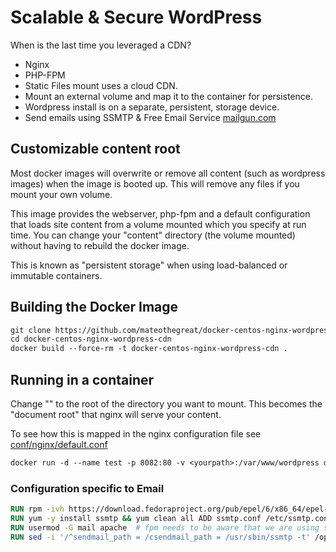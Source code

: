 # Scalable & Secure WordPress
When is the last time you leveraged a CDN?

- Nginx
- PHP-FPM
- Static Files mount uses a cloud CDN.
- Mount an external volume and map it to the container for persistence.
- Wordpress install is on a separate, persistent, storage device.
- Send emails using SSMTP & Free Email Service [mailgun.com](https://mailgun.com)

## Customizable content root
Most docker images will overwrite or remove all content (such as wordpress images) when
the image is booted up. This will remove any files if you mount your own volume.

This image provides the webserver, php-fpm and a default configuration that loads 
site content from a volume mounted which you specify at run time. You can change
your "content" directory (the volume mounted) without having to rebuild the docker
image.

This is known as "persistent storage" when using load-balanced or immutable containers.

## Building the Docker Image

```dockerfile
git clone https://github.com/mateothegreat/docker-centos-nginx-wordpress-cdn.git
cd docker-centos-nginx-wordpress-cdn
docker build --force-rm -t docker-centos-nginx-wordpress-cdn .
```

## Running in a container

Change "<yourpath>" to the root of the directory you want to mount. This becomes the "document root"
that nginx will serve your content.

To see how this is mapped in the nginx configuration file see [conf/nginx/default.conf](conf/nginx/default.conf)

```dockerfile
docker run -d --name test -p 8082:80 -v <yourpath>:/var/www/wordpress docker-centos-nginx-wordpress-cdn
```

### Configuration specific to Email
 
```dockerfile
RUN rpm -ivh https://download.fedoraproject.org/pub/epel/6/x86_64/epel-release-6-8.noarch.rpm 
RUN yum -y install ssmtp && yum clean all ADD ssmtp.conf /etc/ssmtp.conf  # apache needs to be in mail group so fpm can send emails 
RUN usermod -G mail apache  # fpm needs to be aware that we are using ssmtp 
RUN sed -i '/^sendmail_path = /csendmail_path = /usr/sbin/ssmtp -t' /opt/rh/php54/root/etc/php.ini 
```
